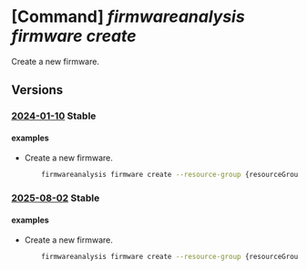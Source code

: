 # [Command] _firmwareanalysis firmware create_

Create a new firmware.

## Versions

### [2024-01-10](/Resources/mgmt-plane/L3N1YnNjcmlwdGlvbnMve30vcmVzb3VyY2Vncm91cHMve30vcHJvdmlkZXJzL21pY3Jvc29mdC5pb3RmaXJtd2FyZWRlZmVuc2Uvd29ya3NwYWNlcy97fS9maXJtd2FyZXMve30=/2024-01-10.xml) **Stable**

<!-- mgmt-plane /subscriptions/{}/resourcegroups/{}/providers/microsoft.iotfirmwaredefense/workspaces/{}/firmwares/{} 2024-01-10 -->

#### examples

- Create a new firmware.
    ```bash
        firmwareanalysis firmware create --resource-group {resourceGroupName} --workspace-name {workspaceName} --description {description} --file-name {fileName} --file-size {fileSize} --vendor {vendorName} --model {model} --version {version} --status {status} --status-messages ['hi','message']
    ```

### [2025-08-02](/Resources/mgmt-plane/L3N1YnNjcmlwdGlvbnMve30vcmVzb3VyY2Vncm91cHMve30vcHJvdmlkZXJzL21pY3Jvc29mdC5pb3RmaXJtd2FyZWRlZmVuc2Uvd29ya3NwYWNlcy97fS9maXJtd2FyZXMve30=/2025-08-02.xml) **Stable**

<!-- mgmt-plane /subscriptions/{}/resourcegroups/{}/providers/microsoft.iotfirmwaredefense/workspaces/{}/firmwares/{} 2025-08-02 -->

#### examples

- Create a new firmware.
    ```bash
        firmwareanalysis firmware create --resource-group {resourceGroupName} --workspace-name {workspaceName} --description {description} --file-name {fileName} --file-size {fileSize} --vendor {vendorName} --model {model} --version {version} --status {status} --status-messages ['hi','message']
    ```
